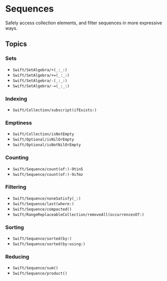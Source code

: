 # Sequences

Safely access collection elements, and filter sequences in more expressive ways.

## Topics

### Sets

 - ``Swift/SetAlgebra/+(_:_:)``
 - ``Swift/SetAlgebra/+=(_:_:)``
 - ``Swift/SetAlgebra/-(_:_:)``
 - ``Swift/SetAlgebra/-=(_:_:)``

### Indexing

 - ``Swift/Collection/subscript(ifExists:)``

### Emptiness

 - ``Swift/Collection/isNotEmpty``
 - ``Swift/Optional/isNilOrEmpty``
 - ``Swift/Optional/isNotNilOrEmpty``

### Counting

 - ``Swift/Sequence/count(of:)-9tin5``
 - ``Swift/Sequence/count(of:)-9ifmz``

### Filtering

 - ``Swift/Sequence/noneSatisfy(_:)``
 - ``Swift/Sequence/last(where:)``
 - ``Swift/Sequence/compacted()``
 - ``Swift/RangeReplaceableCollection/removeAll(occurrencesOf:)``

### Sorting

 - ``Swift/Sequence/sorted(by:)``
 - ``Swift/Sequence/sorted(by:using:)``

### Reducing

 - ``Swift/Sequence/sum()``
 - ``Swift/Sequence/product()``
